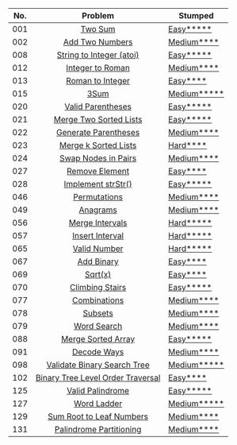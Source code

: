 | No. | Problem | Stumped |
|---|:---------:|----------|
|001  | [Two Sum](https://leetcode.com/problems/two-sum/) | [Easy*****](https://github.com/jsonlog/leetcode/blob/master/Algorithms/src/main/java/com/jsonlog/algorithms/_001/Solution.java) |
|002  | [Add Two Numbers](https://leetcode.com/problems/add-two-numbers/) | [Medium****](https://github.com/jsonlog/leetcode/blob/master/Algorithms/src/main/java/com/jsonlog/algorithms/_002/Solution.java) |
|008  | [String to Integer (atoi)](https://leetcode.com/problems/string-to-integer-atoi/) | [Easy*****](https://github.com/jsonlog/leetcode/blob/master/Algorithms/src/main/java/com/jsonlog/algorithms/_008/Solution.java) |
| 012 | [Integer to Roman](https://leetcode.com/problems/integer-to-roman) | [Medium****](https://github.com/jsonlog/leetcode/blob/master/Algorithms/src/main/java/com/jsonlog/algorithms/_012/Solution.java) |
| 013 | [Roman to Integer](https://leetcode.com/problems/roman-to-integer) | [Easy****](https://github.com/jsonlog/leetcode/blob/master/Algorithms/src/main/java/com/jsonlog/algorithms/_013/Solution.java) |
|015  | [3Sum](https://leetcode.com/problems/3sum) | [Medium*****](https://github.com/jsonlog/leetcode/blob/master/Algorithms/src/main/java/com/jsonlog/algorithms/_015/Solution.java) |
|020  | [Valid Parentheses](https://leetcode.com/problems/valid-parentheses) | [Easy*****](https://github.com/jsonlog/leetcode/blob/master/Algorithms/src/main/java/com/jsonlog/algorithms/_020/Solution.java) |
|021  | [Merge Two Sorted Lists](https://leetcode.com/problems/merge-two-sorted-lists) | [Easy*****](https://github.com/jsonlog/leetcode/blob/master/Algorithms/src/main/java/com/jsonlog/algorithms/_021/Solution.java) |
| 022 | [Generate Parentheses](https://leetcode.com/problems/generate-parentheses) | [Medium****](https://github.com/jsonlog/leetcode/blob/master/Algorithms/src/main/java/com/jsonlog/algorithms/_022/Solution.java) |
| 023 | [Merge k Sorted Lists](https://leetcode.com/problems/merge-k-sorted-lists) | [Hard****](https://github.com/jsonlog/leetcode/blob/master/Algorithms/src/main/java/com/jsonlog/algorithms/_023/Solution.java) |
| 024 | [Swap Nodes in Pairs](https://leetcode.com/problems/swap-nodes-in-pairs) | [Medium****](https://github.com/jsonlog/leetcode/blob/master/Algorithms/src/main/java/com/jsonlog/algorithms/_024/Solution.java) |
| 027 | [Remove Element](https://leetcode.com/problems/remove-element) | [Easy****](https://github.com/jsonlog/leetcode/blob/master/Algorithms/src/main/java/com/jsonlog/algorithms/_027/Solution.java) |
|028  | [Implement strStr()](https://leetcode.com/problems/implement-strstr) | [Easy*****](https://github.com/jsonlog/leetcode/blob/master/Algorithms/src/main/java/com/jsonlog/algorithms/_028/Solution.java) |
| 046 | [Permutations](https://leetcode.com/problems/permutations) | [Medium****](https://github.com/jsonlog/leetcode/blob/master/Algorithms/src/main/java/com/jsonlog/algorithms/_046/Solution.java) |
| 049 | [Anagrams](https://leetcode.com/problems/group-anagrams) | [Medium****](https://github.com/jsonlog/leetcode/blob/master/Algorithms/src/main/java/com/jsonlog/algorithms/_049/Solution.java) |
|056  | [Merge Intervals](https://leetcode.com/problems/merge-intervals) | [Hard*****](https://github.com/jsonlog/leetcode/blob/master/Algorithms/src/main/java/com/jsonlog/algorithms/_056/Solution.java) |
|057  | [Insert Interval](https://leetcode.com/problems/insert-interval) | [Hard*****](https://github.com/jsonlog/leetcode/blob/master/Algorithms/src/main/java/com/jsonlog/algorithms/_057/Solution.java) |
|065  | [Valid Number](https://leetcode.com/problems/valid-number) | [Hard*****](https://github.com/jsonlog/leetcode/blob/master/Algorithms/src/main/java/com/jsonlog/algorithms/_065/Solution.java) |
| 067 | [Add Binary](https://leetcode.com/problems/add-binary) | [Easy****](https://github.com/jsonlog/leetcode/blob/master/Algorithms/src/main/java/com/jsonlog/algorithms/_067/Solution.java) |
| 069 | [Sqrt(x)](https://leetcode.com/problems/sqrtx) | [Easy****](https://github.com/jsonlog/leetcode/blob/master/Algorithms/src/main/java/com/jsonlog/algorithms/_069/Solution.java) |
|070  | [Climbing Stairs](https://leetcode.com/problems/climbing-stairs) | [Easy*****](https://github.com/jsonlog/leetcode/blob/master/Algorithms/src/main/java/com/jsonlog/algorithms/_070/Solution.java) |
| 077 | [Combinations](https://leetcode.com/problems/combinations) | [Medium****](https://github.com/jsonlog/leetcode/blob/master/Algorithms/src/main/java/com/jsonlog/algorithms/_077/Solution.java) |
| 078 | [Subsets](https://leetcode.com/problems/subsets) | [Medium****](https://github.com/jsonlog/leetcode/blob/master/Algorithms/src/main/java/com/jsonlog/algorithms/_078/Solution.java) |
| 079 | [Word Search](https://leetcode.com/problems/word-search) | [Medium****](https://github.com/jsonlog/leetcode/blob/master/Algorithms/src/main/java/com/jsonlog/algorithms/_079/Solution.java) |
|088  | [Merge Sorted Array](https://leetcode.com/problems/merge-sorted-array) | [Easy*****](https://github.com/jsonlog/leetcode/blob/master/Algorithms/src/main/java/com/jsonlog/algorithms/_088/Solution.java) |
| 091 | [Decode Ways](https://leetcode.com/problems/decode-ways) | [Medium****](https://github.com/jsonlog/leetcode/blob/master/Algorithms/src/main/java/com/jsonlog/algorithms/_091/Solution.java) |
|098  | [Validate Binary Search Tree](https://leetcode.com/problems/validate-binary-search-tree) | [Medium*****](https://github.com/jsonlog/leetcode/blob/master/Algorithms/src/main/java/com/jsonlog/algorithms/_098/Solution.java) |
| 102 | [Binary Tree Level Order Traversal](https://leetcode.com/problems/binary-tree-level-order-traversal) | [Easy****](https://github.com/jsonlog/leetcode/blob/master/Algorithms/src/main/java/com/jsonlog/algorithms/_102/Solution.java) |
|125  | [Valid Palindrome](https://leetcode.com/problems/valid-palindrome) | [Easy*****](https://github.com/jsonlog/leetcode/blob/master/Algorithms/src/main/java/com/jsonlog/algorithms/_125/Solution.java) |
|127  | [Word Ladder](https://leetcode.com/problems/word-ladder) | [Medium*****](https://github.com/jsonlog/leetcode/blob/master/Algorithms/src/main/java/com/jsonlog/algorithms/_127/Solution.java) |
| 129 | [Sum Root to Leaf Numbers](https://leetcode.com/problems/sum-root-to-leaf-numbers) | [Medium****](https://github.com/jsonlog/leetcode/blob/master/Algorithms/src/main/java/com/jsonlog/algorithms/_029/Solution.java) |
| 131 | [Palindrome Partitioning](https://leetcode.com/problems/palindrome-partitioning) | [Medium****](https://github.com/jsonlog/leetcode/blob/master/Algorithms/src/main/java/com/jsonlog/algorithms/_131/Solution.java) |
